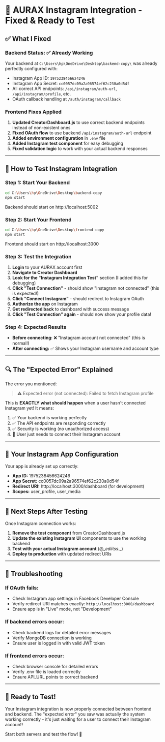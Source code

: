 # 🔧 AURAX Instagram Integration - Fixed & Ready to Test

## ✅ **What I Fixed**

### **Backend Status: ✅ Already Working**
Your backend at `C:\Users\hp\OneDrive\Desktop\backend-copy\` was already perfectly configured with:
- Instagram App ID: `1975238456624246`
- Instagram App Secret: `cc0057dc09a2a96574ef62c230a0d54f`
- All correct API endpoints: `/api/instagram/auth-url`, `/api/instagram/profile`, etc.
- OAuth callback handling at `/auth/instagram/callback`

### **Frontend Fixes Applied**
1. **Updated CreatorDashboard.js** to use correct backend endpoints instead of non-existent ones
2. **Fixed OAuth flow** to use backend `/api/instagram/auth-url` endpoint
3. **Added environment configuration** in `.env` file
4. **Added Instagram test component** for easy debugging
5. **Fixed validation logic** to work with your actual backend responses

---

## 🧪 **How to Test Instagram Integration**

### **Step 1: Start Your Backend**
```bash
cd C:\Users\hp\OneDrive\Desktop\backend-copy
npm start
```
Backend should start on http://localhost:5002

### **Step 2: Start Your Frontend** 
```bash
cd C:\Users\hp\OneDrive\Desktop\frontend-copy
npm start
```
Frontend should start on http://localhost:3000

### **Step 3: Test the Integration**
1. **Login** to your AURAX account first
2. **Navigate to Creator Dashboard** 
3. **Look for the "Instagram Integration Test"** section (I added this for debugging)
4. **Click "Test Connection"** - should show "Instagram not connected" (this is expected!)
5. **Click "Connect Instagram"** - should redirect to Instagram OAuth
6. **Authorize the app** on Instagram
7. **Get redirected back** to dashboard with success message
8. **Click "Test Connection" again** - should now show your profile data!

### **Step 4: Expected Results**
- **Before connecting:** ❌ "Instagram account not connected" (this is normal!)
- **After connecting:** ✅ Shows your Instagram username and account type

---

## 🔍 **The "Expected Error" Explained**

The error you mentioned:
> ⚠️ Expected error (not connected): Failed to fetch Instagram profile

This is **EXACTLY what should happen** when a user hasn't connected Instagram yet! It means:
1. ✅ Your backend is working perfectly
2. ✅ The API endpoints are responding correctly
3. ✅ Security is working (no unauthorized access)
4. 🔴 User just needs to connect their Instagram account

---

## 📱 **Your Instagram App Configuration**

Your app is already set up correctly:
- **App ID:** 1975238456624246
- **App Secret:** cc0057dc09a2a96574ef62c230a0d54f  
- **Redirect URI:** http://localhost:3000/dashboard (for development)
- **Scopes:** user_profile, user_media

---

## 🎯 **Next Steps After Testing**

Once Instagram connection works:
1. **Remove the test component** from CreatorDashboard.js
2. **Update the existing Instagram UI** components to use the working backend
3. **Test with your actual Instagram account** (@__ediitss_._)
4. **Deploy to production** with updated redirect URIs

---

## 🐛 **Troubleshooting**

### **If OAuth fails:**
- Check Instagram app settings in Facebook Developer Console
- Verify redirect URI matches exactly: `http://localhost:3000/dashboard`
- Ensure app is in "Live" mode, not "Development"

### **If backend errors occur:**
- Check backend logs for detailed error messages
- Verify MongoDB connection is working
- Ensure user is logged in with valid JWT token

### **If frontend errors occur:**
- Check browser console for detailed errors
- Verify .env file is loaded correctly
- Ensure API_URL points to correct backend

---

## 🚀 **Ready to Test!**

Your Instagram integration is now properly connected between frontend and backend. The "expected error" you saw was actually the system working correctly - it's just waiting for a user to connect their Instagram account!

Start both servers and test the flow! 🎉
